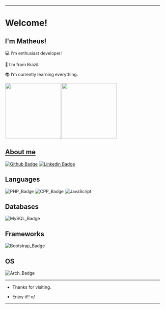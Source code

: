 ----------------------------------------------------------------------------

# Welcome!

 

## I'm Matheus!

 

:computer: I'm  enthusiast developer!

:house_with_garden: I’m from Brazil.

:books: I’m currently learning everything.

<div>
<a href="https://github.com/matheushentges">
<img loading="lazy" height="180em" src="https://github-readme-stats.vercel.app/api/top-langs/?username=matheushentges&layout=compact&langs_count=7&theme=dracula"/>
<img loading="lazy" height="180em" src="https://github-readme-stats.vercel.app/api?username=matheushentges&show_icons=true&theme=dracula&include_all_commits=true&count_private=true"/>
</div>

 

## About me

[![Github Badge](https://img.shields.io/badge/-Github-000?style=flat-square&logo=Github&logoColor=white&link=LINK_GIT)](https://github.com/matheushentges) [![Linkedin Badge](https://img.shields.io/badge/-LinkedIn-blue?style=flat-square&logo=Linkedin&logoColor=white&link=LINK_LINKEDIN)](https://br.linkedin.com/in/matheus-hentges-410538165)



## Languages


![PHP_Badge](https://img.shields.io/badge/PHP-777BB4?style=for-the-badge&logo=php&logoColor=white) ![CPP_Badge](https://img.shields.io/badge/C%2B%2B-00599C?style=for-the-badge&logo=c%2B%2B&logoColor=white) ![JavaScript](https://img.shields.io/badge/javascript-%23323330.svg?style=for-the-badge&logo=javascript&logoColor=%23F7DF1E)

 



## Databases

![MySQL_Badge](https://img.shields.io/badge/MySQL-00000F?style=for-the-badge&logo=mysql&logoColor=white)

## Frameworks

![Bootstrap_Badge](https://img.shields.io/badge/Bootstrap-563D7C?style=for-the-badge&logo=bootstrap&logoColor=white)

## OS
![Arch_Badge](https://img.shields.io/badge/Arch_Linux-1793D1?style=for-the-badge&logo=arch-linux&logoColor=white)




----------------------------------------------------------------------------------


- Thanks for visiting.

- Enjoy it!! o/

----------------------------------------------------------------------------------

